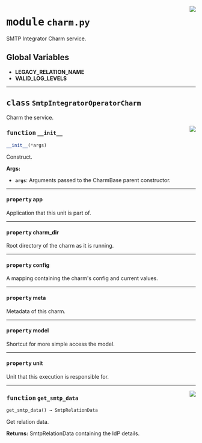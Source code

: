 <!-- markdownlint-disable -->

<a href="../src/charm.py#L0"><img align="right" style="float:right;" src="https://img.shields.io/badge/-source-cccccc?style=flat-square"></a>

# <kbd>module</kbd> `charm.py`
SMTP Integrator Charm service. 

**Global Variables**
---------------
- **LEGACY_RELATION_NAME**
- **VALID_LOG_LEVELS**


---

## <kbd>class</kbd> `SmtpIntegratorOperatorCharm`
Charm the service. 

<a href="../src/charm.py#L28"><img align="right" style="float:right;" src="https://img.shields.io/badge/-source-cccccc?style=flat-square"></a>

### <kbd>function</kbd> `__init__`

```python
__init__(*args)
```

Construct. 



**Args:**
 
 - <b>`args`</b>:  Arguments passed to the CharmBase parent constructor. 


---

#### <kbd>property</kbd> app

Application that this unit is part of. 

---

#### <kbd>property</kbd> charm_dir

Root directory of the charm as it is running. 

---

#### <kbd>property</kbd> config

A mapping containing the charm's config and current values. 

---

#### <kbd>property</kbd> meta

Metadata of this charm. 

---

#### <kbd>property</kbd> model

Shortcut for more simple access the model. 

---

#### <kbd>property</kbd> unit

Unit that this execution is responsible for. 



---

<a href="../src/charm.py#L72"><img align="right" style="float:right;" src="https://img.shields.io/badge/-source-cccccc?style=flat-square"></a>

### <kbd>function</kbd> `get_smtp_data`

```python
get_smtp_data() → SmtpRelationData
```

Get relation data. 



**Returns:**
  SmtpRelationData containing the IdP details. 


